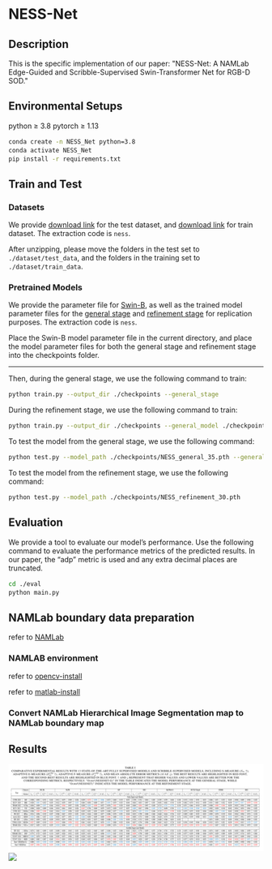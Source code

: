 # NESS-Net

## Description

This is the specific implementation of our paper: "NESS-Net: A NAMLab Edge-Guided and Scribble-Supervised Swin-Transformer Net for RGB-D SOD."

## Environmental Setups

python ≥  3.8  pytorch ≥  1.13  

```bash
conda create -n NESS_Net python=3.8
conda activate NESS_Net
pip install -r requirements.txt
```

## Train and Test

### Datasets

We provide [download link](https://pan.baidu.com/s/1LzqQdXzMX5KlTzPig__sOg) for the test dataset, and [download link](https://pan.baidu.com/s/127EpOvMOUlZxlTjByX66Lw) for train dataset. The extraction code is `ness`.

After unzipping, please move the folders in the test set to `./dataset/test_data`, and the folders in the training set to `./dataset/train_data`.

### Pretrained Models

We provide the parameter file for [Swin-B](https://pan.baidu.com/s/1J_inJbuq7yHsF-vqAnW2Qg), as well as the trained model parameter files for the [general stage](https://pan.baidu.com/s/1j7gSNAUQWXWcpWVLw8KtuA) and [refinement stage](https://pan.baidu.com/s/172XRL8YZVOjjfJsfdkfCNg) for replication purposes. The extraction code is `ness`.

Place the Swin-B model parameter file in the current directory, and place the model parameter files for both the general stage and refinement stage into the checkpoints folder.

---

Then, during the general stage, we use the following command to train:

```bash
python train.py --output_dir ./checkpoints --general_stage
```

During the refinement stage, we use the following command to train:

```bash
python train.py --output_dir ./checkpoints --general_model ./checkpoints/NESS_general_35.pth --general_stage
```

To test the model from the general stage, we use the following command:

```bash
python test.py --model_path ./checkpoints/NESS_general_35.pth --general_stage
```

To test the model from the refinement stage, we use the following command:

```bash
python test.py --model_path ./checkpoints/NESS_refinement_30.pth
```

## Evaluation

We provide a tool to evaluate our model’s performance. Use the following command to evaluate the performance metrics of the predicted results. In our paper, the “adp” metric is used and any extra decimal places are truncated.

```bash
cd ./eval
python main.py
```

## NAMLab boundary data preparation

refer to [NAMLab](https://github.com/YunpingZheng/NAMLab)

### NAMLAB environment[](https://github.com/CrownOfStars/NGSNet#config-namlab-environment)

refer to [opencv-install](https://waltpeter.github.io/open-cv-basic/install-opencv-ubuntu-cpp/index.html)

refer to [matlab-install](https://blog.csdn.net/mziing/article/details/122422397)

### Convert NAMLab Hierarchical Image Segmentation map to NAMLab boundary map


## Results
                                    
![](./result.png)
![](https://github.com/user-attachments/assets/36ed409e-3f1f-44c4-9e0a-803085ff9746)







